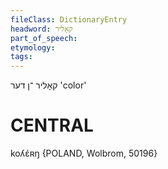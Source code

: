 ```yaml
---
fileClass: DictionaryEntry
headword: קאָליר
part_of_speech: 
etymology: 
tags: 
---
```

קאָליר
־ן
דער
'color'

CENTRAL
========

koʎɛ́ʀŋ {POLAND, Wolbrom, 50196}